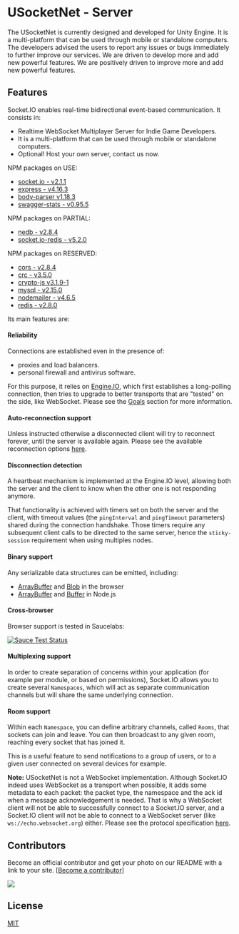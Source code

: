 
# USocketNet - Server

The USocketNet is currently designed and developed for Unity Engine. It is a multi-platform that can be used through mobile or standalone computers. The developers advised the users to report any issues or bugs immediately to further improve our services. We are driven to develop more and add new powerful features. We are positively driven to improve more and add new powerful features.

## Features

Socket.IO enables real-time bidirectional event-based communication. It consists in:

- Realtime WebSocket Multiplayer Server for Indie Game Developers.
- It is a multi-platform that can be used through mobile or standalone computers.
- Optional! Host your own server, contact us now.

NPM packages on USE:

- [socket.io - v2.1.1](https://www.npmjs.com/package/socket.io)
- [express - v4.16.3](https://www.npmjs.com/package/express)
- [body-parser v1.18.3](https://www.npmjs.com/package/body-parser)
- [swagger-stats - v0.95.5](https://www.npmjs.com/package/swagger-stats)

NPM packages on PARTIAL:

- [nedb - v2.8.4](https://www.npmjs.com/package/nedb)
- [socket.io-redis - v5.2.0](https://www.npmjs.com/package/socket.io-redis)

NPM packages on RESERVED:

- [cors - v2.8.4](https://www.npmjs.com/package/cors)
- [crc - v3.5.0](https://www.npmjs.com/package/crc)
- [crypto-js v3.1.9-1](https://www.npmjs.com/package/crypto-js)
- [mysql - v2.15.0](https://www.npmjs.com/package/mysql)
- [nodemailer - v4.6.5](https://www.npmjs.com/package/nodemailer)
- [redis - v2.8.0](https://www.npmjs.com/package/redis)

Its main features are:

#### Reliability

Connections are established even in the presence of:
  - proxies and load balancers.
  - personal firewall and antivirus software.

For this purpose, it relies on [Engine.IO](https://github.com/socketio/engine.io), which first establishes a long-polling connection, then tries to upgrade to better transports that are "tested" on the side, like WebSocket. Please see the [Goals](https://github.com/socketio/engine.io#goals) section for more information.

#### Auto-reconnection support

Unless instructed otherwise a disconnected client will try to reconnect forever, until the server is available again. Please see the available reconnection options [here](https://github.com/socketio/socket.io-client/blob/master/docs/API.md#new-managerurl-options).

#### Disconnection detection

A heartbeat mechanism is implemented at the Engine.IO level, allowing both the server and the client to know when the other one is not responding anymore.

That functionality is achieved with timers set on both the server and the client, with timeout values (the `pingInterval` and `pingTimeout` parameters) shared during the connection handshake. Those timers require any subsequent client calls to be directed to the same server, hence the `sticky-session` requirement when using multiples nodes.

#### Binary support

Any serializable data structures can be emitted, including:

- [ArrayBuffer](https://developer.mozilla.org/en-US/docs/Web/JavaScript/Reference/Global_Objects/ArrayBuffer) and [Blob](https://developer.mozilla.org/en-US/docs/Web/API/Blob) in the browser
- [ArrayBuffer](https://developer.mozilla.org/en-US/docs/Web/JavaScript/Reference/Global_Objects/ArrayBuffer) and [Buffer](https://nodejs.org/api/buffer.html) in Node.js

#### Cross-browser

Browser support is tested in Saucelabs:

[![Sauce Test Status](https://saucelabs.com/browser-matrix/socket.svg)](https://saucelabs.com/u/socket)

#### Multiplexing support

In order to create separation of concerns within your application (for example per module, or based on permissions), Socket.IO allows you to create several `Namespaces`, which will act as separate communication channels but will share the same underlying connection.

#### Room support

Within each `Namespace`, you can define arbitrary channels, called `Rooms`, that sockets can join and leave. You can then broadcast to any given room, reaching every socket that has joined it.

This is a useful feature to send notifications to a group of users, or to a given user connected on several devices for example.

**Note:** USocketNet is not a WebSocket implementation. Although Socket.IO indeed uses WebSocket as a transport when possible, it adds some metadata to each packet: the packet type, the namespace and the ack id when a message acknowledgement is needed. That is why a WebSocket client will not be able to successfully connect to a Socket.IO server, and a Socket.IO client will not be able to connect to a WebSocket server (like `ws://echo.websocket.org`) either. Please see the protocol specification [here](https://github.com/socketio/socket.io-protocol).

## Contributors

Become an official contributor and get your photo on our README with a link to your site. [[Become a contributor](https://opencollective.com/socketio#sponsor)]

<a href="https://www.linkedin.com/in/caezar-ii-de-castro-302945140/" target="_blank"><img src="https://media.licdn.com/dms/image/C5603AQFK6jxIOWfiBA/profile-displayphoto-shrink_200_200/0?e=1533772800&v=beta&t=UNo9owDHWsDp47Ka4SgM_LGE42_Lw4W3gDkmNyPdo-o"></a>

## License

[MIT](LICENSE)